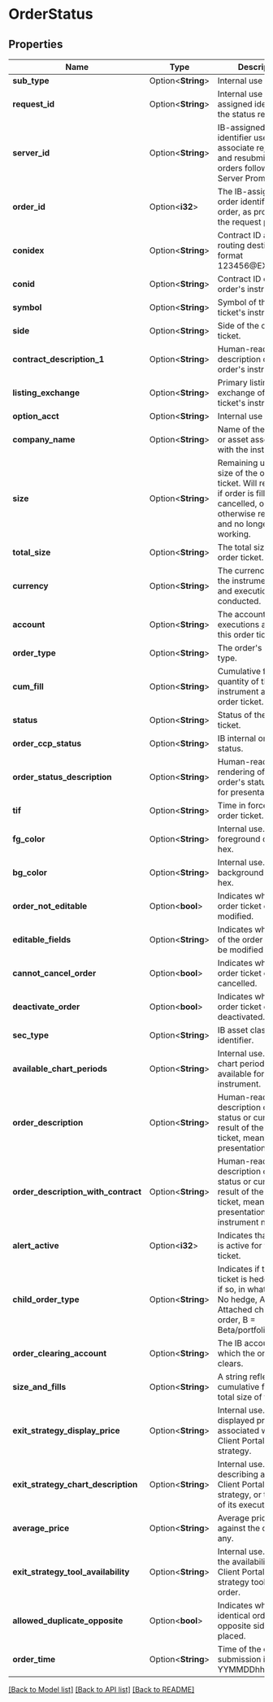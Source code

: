 # OrderStatus

## Properties

Name | Type | Description | Notes
------------ | ------------- | ------------- | -------------
**sub_type** | Option<**String**> | Internal use only. | [optional]
**request_id** | Option<**String**> | Internal use only. IB-assigned identifier for the status request. | [optional]
**server_id** | Option<**String**> | IB-assigned meta-identifier used to associate rejected and resubmitted orders following Server Prompts. | [optional]
**order_id** | Option<**i32**> | The IB-assigned order identifier of the order, as provided in the request path. | [optional]
**conidex** | Option<**String**> | Contract ID and routing destination in format 123456@EXCHANGE. | [optional]
**conid** | Option<**String**> | Contract ID of the order's instrument. | [optional]
**symbol** | Option<**String**> | Symbol of the order ticket's instrument. | [optional]
**side** | Option<**String**> | Side of the order ticket. | [optional]
**contract_description_1** | Option<**String**> | Human-readable description of the order's instrument. | [optional]
**listing_exchange** | Option<**String**> | Primary listing exchange of the order ticket's instrument. | [optional]
**option_acct** | Option<**String**> | Internal use only. | [optional]
**company_name** | Option<**String**> | Name of the company or asset associated with the instrument. | [optional]
**size** | Option<**String**> | Remaining unfilled size of the order ticket. Will reflect 0.0 if order is filled in full, cancelled, or otherwise resolved and no longer working. | [optional]
**total_size** | Option<**String**> | The total size of the order ticket. | [optional]
**currency** | Option<**String**> | The currency in which the instrument trades and executions are conducted. | [optional]
**account** | Option<**String**> | The account receiving executions against this order ticket. | [optional]
**order_type** | Option<**String**> | The order's  IB order type. | [optional]
**cum_fill** | Option<**String**> | Cumulative filled quantity of the instrument against the order ticket. | [optional]
**status** | Option<**String**> | Status of the order ticket. | [optional]
**order_ccp_status** | Option<**String**> | IB internal order status. | [optional]
**order_status_description** | Option<**String**> | Human-readable rendering of the order's status meant for presentation in UI. | [optional]
**tif** | Option<**String**> | Time in force of the order ticket. | [optional]
**fg_color** | Option<**String**> | Internal use. IB's UI foreground color in hex. | [optional]
**bg_color** | Option<**String**> | Internal use. IB's UI background color in hex. | [optional]
**order_not_editable** | Option<**bool**> | Indicates whether the order ticket can be modified. | [optional]
**editable_fields** | Option<**String**> | Indicates which fields of the order ticket can be modified currently. | [optional]
**cannot_cancel_order** | Option<**bool**> | Indicates whether the order ticket can be cancelled. | [optional]
**deactivate_order** | Option<**bool**> | Indicates whether the order ticket can be deactivated. | [optional]
**sec_type** | Option<**String**> | IB asset class identifier. | [optional]
**available_chart_periods** | Option<**String**> | Internal use. Indicates chart periods available for the instrument. | [optional]
**order_description** | Option<**String**> | Human-readable description of the status or current result of the order ticket, meant for UI presentation. | [optional]
**order_description_with_contract** | Option<**String**> | Human-readable description of the status or current result of the order ticket, meant for UI presentation. Includes instrument name. | [optional]
**alert_active** | Option<**i32**> | Indicates that an alert is active for the order ticket. | [optional]
**child_order_type** | Option<**String**> | Indicates if the order ticket is hedged, and if so, in what way. 0 = No hedge, A = Attached child hedge order, B = Beta/portfolio hedge | [optional]
**order_clearing_account** | Option<**String**> | The IB account to which the order ticket clears. | [optional]
**size_and_fills** | Option<**String**> | A string reflecting the cumulative fills and total size of the order. | [optional]
**exit_strategy_display_price** | Option<**String**> | Internal use. The UI-displayed price associated with a Client Portal exist strategy. | [optional]
**exit_strategy_chart_description** | Option<**String**> | Internal use. A string describing an active Client Portal exit strategy, or the result of its execution. | [optional]
**average_price** | Option<**String**> | Average price of fills against the order, if any. | [optional]
**exit_strategy_tool_availability** | Option<**String**> | Internal use. Indicates the availability of Client Portal exit strategy tool for the order. | [optional]
**allowed_duplicate_opposite** | Option<**bool**> | Indicates whether an identical order on the opposite side can be placed. | [optional]
**order_time** | Option<**String**> | Time of the order's submission in format YYMMDDhhmmss. | [optional]

[[Back to Model list]](../README.md#documentation-for-models) [[Back to API list]](../README.md#documentation-for-api-endpoints) [[Back to README]](../README.md)


